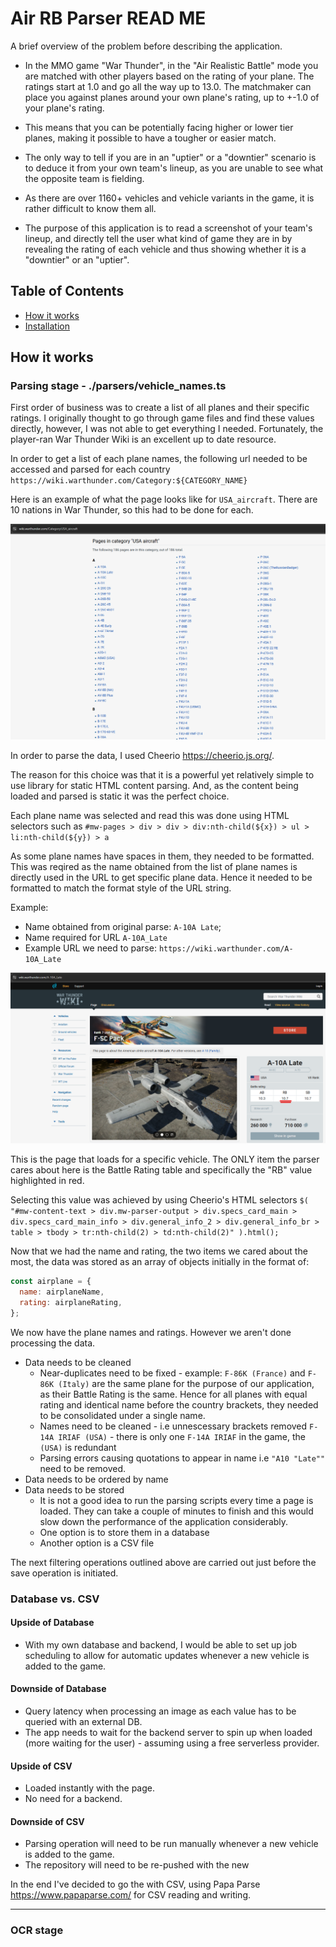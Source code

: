 # Air RB Parser READ ME

A brief overview of the problem before describing the application.

- In the MMO game "War Thunder", in the "Air Realistic Battle" mode you are matched with other players based on the rating of your plane. The ratings start at 1.0 and go all the way up to 13.0. The matchmaker can place you against planes around your own plane's rating, up to +-1.0 of your plane's rating.

- This means that you can be potentially facing higher or lower tier planes, making it possible to have a tougher or easier match.

- The only way to tell if you are in an "uptier" or a "downtier" scenario is to deduce it from your own team's lineup, as you are unable to see what the opposite team is fielding.

- As there are over 1160+ vehicles and vehicle variants in the game, it is rather difficult to know them all.

- The purpose of this application is to read a screenshot of your team's lineup, and directly tell the user what kind of game they are in by revealing the rating of each vehicle and thus showing whether it is a "downtier" or an "uptier".

## Table of Contents

- [How it works](#how-it-works)
- [Installation](#installation)

## How it works

### Parsing stage - ./parsers/vehicle_names.ts

First order of business was to create a list of all planes and their specific ratings.
I originally thought to go through game files and find these values directly, however, I was not able to get everything I needed.
Fortunately, the player-ran War Thunder Wiki is an excellent up to date resource.

In order to get a list of each plane names, the following url needed to be accessed and parsed for each country
`https://wiki.warthunder.com/Category:${CATEGORY_NAME}`

Here is an example of what the page looks like for `USA_aircraft`.
There are 10 nations in War Thunder, so this had to be done for each.

![Nation screenshot](readme_screenshots/readme-parser-nation-vehs.png)

In order to parse the data, I used Cheerio https://cheerio.js.org/.

The reason for this choice was that it is a powerful yet relatively simple to use library for static HTML content parsing. And, as the content being loaded and parsed is static it was the perfect choice.

Each plane name was selected and read this was done using HTML selectors such as `#mw-pages > div > div > div:nth-child(${x}) > ul > li:nth-child(${y}) > a`

As some plane names have spaces in them, they needed to be formatted. This was reqired as the name obtained from the list of plane names is directly used in the URL to get specific plane data. Hence it needed to be formatted to match the format style of the URL string.

Example:

- Name obtained from original parse: `A-10A Late`;
- Name required for URL `A-10A_Late`
- Example URL we need to parse: `https://wiki.warthunder.com/A-10A_Late`

![Vehicle screenshot](readme_screenshots/readme-parser-vehicle-pic.png)

This is the page that loads for a specific vehicle. The ONLY item the parser cares about here is the Battle Rating table and specifically the "RB" value highlighted in red.

Selecting this value was achieved by using Cheerio's HTML selectors `$(
      "#mw-content-text > div.mw-parser-output > div.specs_card_main > div.specs_card_main_info > div.general_info_2 > div.general_info_br > table > tbody > tr:nth-child(2) > td:nth-child(2)"
    ).html();`

Now that we had the name and rating, the two items we cared about the most, the data was stored as an array of objects initially in the format of:

```js
const airplane = {
  name: airplaneName,
  rating: airplaneRating,
};
```

We now have the plane names and ratings. However we aren't done processing the data.

- Data needs to be cleaned
  - Near-duplicates need to be fixed - example: `F-86K (France)` and `F-86K (Italy)` are the same plane for the purpose of our application, as their Battle Rating is the same. Hence for all planes with equal rating and identical name before the country brackets, they needed to be consolidated under a single name.
  - Names need to be cleaned - i.e unnescessary brackets removed `F-14A IRIAF (USA)` - there is only one `F-14A IRIAF` in the game, the `(USA)` is redundant
  - Parsing errors causing quotations to appear in name i.e `"A10 "Late""` need to be removed.
- Data needs to be ordered by name
- Data needs to be stored
  - It is not a good idea to run the parsing scripts every time a page is loaded. They can take a couple of minutes to finish and this would slow down the performance of the application considerably.
  - One option is to store them in a database
  - Another option is a CSV file

The next filtering operations outlined above are carried out just before the save operation is initiated.

### Database vs. CSV

#### Upside of Database

- With my own database and backend, I would be able to set up job scheduling to allow for automatic updates whenever a new vehicle is added to the game.

#### Downside of Database

- Query latency when processing an image as each value has to be queried with an external DB.
- The app needs to wait for the backend server to spin up when loaded (more waiting for the user) - assuming using a free serverless provider.

#### Upside of CSV

- Loaded instantly with the page.
- No need for a backend.

#### Downside of CSV

- Parsing operation will need to be run manually whenever a new vehicle is added to the game.
- The repository will need to be re-pushed with the new

In the end I've decided to go the with CSV, using Papa Parse https://www.papaparse.com/ for CSV reading and writing.

---

### OCR stage
